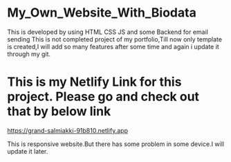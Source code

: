 # My_Own_Website_With_Biodata
This is developed by using HTML CSS JS and some Backend for email sending
This is not completed project of my portfolio,Till now only template is created,I will add so many features after some time and again i update it through my git.

# This is my Netlify Link for this project. Please go and check out that by below link
  https://grand-salmiakki-91b810.netlify.app
         
   This is responsive website.But there has some problem in some device.I will update it later.
         
